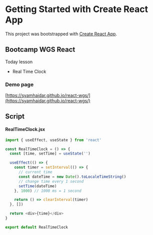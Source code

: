 # Getting Started with Create React App

This project was bootstrapped with [Create React App](https://github.com/facebook/create-react-app).

## Bootcamp WGS React

Today lesson

- Real Time Clock

### Demo page

[https://syamhaidar.github.io/react-wgs/](https://syamhaidar.github.io/react-wgs/)

## Script

#### RealTimeClock.jsx

```js
import { useEffect, useState } from 'react'

const RealTimeClock = () => {
  const [time, setTime] = useState('')

  useEffect(() => {
    const timer = setInterval(() => {
      // current time
      const dateTime = new Date().toLocaleTimeString()
      // change time every 1 second
      setTime(dateTime)
    }, 1000) // 1000 ms = 1 second

    return () => clearInterval(timer)
  }, [])

  return <div>{time}</div>
}

export default RealTimeClock
```
